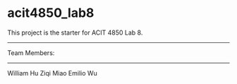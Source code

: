 # acit4850_lab8
This project is the starter for ACIT 4850 Lab 8.

*************
Team Members:
*************

William Hu
Ziqi Miao
Emilio Wu
